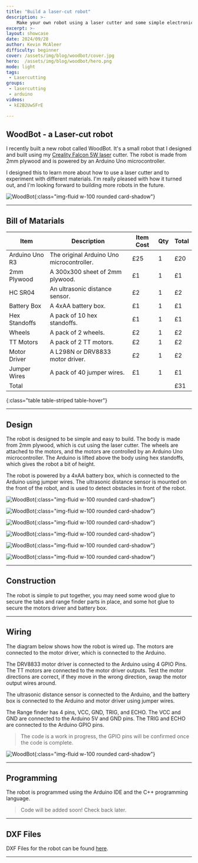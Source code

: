 ```yaml
---
title: "Build a laser-cut robot"
description: >-
    Make your own robot using a laser cutter and some simple electronics.
excerpt: >-
layout: showcase
date: 2024/09/28
author: Kevin McAleer
difficulty: beginner
cover: /assets/img/blog/woodbot/cover.jpg
hero:  /assets/img/blog/woodbot/hero.png
mode: light
tags:
 - Lasercutting
groups:
 - lasercutting
 - arduino
videos:
 - kE2B2UwSFrE

---
```


## WoodBot - a Laser-cut robot

I recently built a new robot called WoodBot. It's a small robot that I designed and built using my [Creality Falcon 5W laser](/blog/robots-and-lasers) cutter. The robot is made from 2mm plywood and is powered by an Arduino Uno microcontroller.

I designed this to learn more about how to use a laser cutter and to experiment with different materials. I'm really pleased with how it turned out, and I'm looking forward to building more robots in the future.

![WoodBot](/assets/img/blog/woodbot/woodbot.jpg){:class="img-fluid w-100 rounded card-shadow"}

---

## Bill of Matarials

Item           | Description                               | Item Cost | Qty | Total
---------------|-------------------------------------------|-----------|-----|------
Arduino Uno R3 | The original Arduino Uno microcontroller. | £25       | 1   | £20
2mm Plywood    | A 300x300 sheet of 2mm plywood.           | £1        | 1   | £1
HC SR04        | An ultrasonic distance sensor.            | £2        | 1   | £2
Battery Box    | A 4xAA battery box.                       | £1        | 1   | £1
Hex Standoffs  | A pack of 10 hex standoffs.               | £1        | 1   | £1
Wheels         | A pack of 2 wheels.                       | £2        | 1   | £2
TT Motors      | A pack of 2 TT motors.                    | £2        | 1   | £2
Motor Driver   | A L298N or DRV8833 motor driver.          | £2        | 1   | £2
Jumper Wires   | A pack of 40 jumper wires.                | £1        | 1   | £1
Total          |                                           |           |     | £31
{:class="table table-striped table-hover"}

---

## Design

The robot is designed to be simple and easy to build. The body is made from 2mm plywood, which is cut using the laser cutter. The wheels are attached to the motors, and the motors are controlled by an Arduino Uno microcontroller. The Arduino is lifted above the body using hex standoffs, which gives the robot a bit of height.

The robot is powered by a 4xAA battery box, which is connected to the Arduino using jumper wires. The ultrasonic distance sensor is mounted on the front of the robot, and is used to detect obstacles in front of the robot.

![WoodBot](/assets/img/blog/woodbot/woodbot01.jpg){:class="img-fluid w-100 rounded card-shadow"}

![WoodBot](/assets/img/blog/woodbot/woodbot02.jpg){:class="img-fluid w-100 rounded card-shadow"}

![WoodBot](/assets/img/blog/woodbot/woodbot03.jpg){:class="img-fluid w-100 rounded card-shadow"}

![WoodBot](/assets/img/blog/woodbot/woodbot05.jpg){:class="img-fluid w-100 rounded card-shadow"}

![WoodBot](/assets/img/blog/woodbot/woodbot06.jpg){:class="img-fluid w-100 rounded card-shadow"}

![WoodBot](/assets/img/blog/woodbot/woodbot07.jpg){:class="img-fluid w-100 rounded card-shadow"}

---

## Construction

The robot is simple to put together, you may need some wood glue to secure the tabs and range finder parts in place, and some hot glue to secure the motors driver and battery box.

---

## Wiring

The diagram below shows how the robot is wired up. The motors are connected to the motor driver, which is connected to the Arduino.

The DRV8833 motor driver is connected to the Arduino using 4 GPIO Pins. The TT motors are connected to the motor driver outputs. Test the motor directions are correct, if they move in the wrong direction, swap the motor output wires around.

The ultrasonic distance sensor is connected to the Arduino, and the battery box is connected to the Arduino and motor driver using jumper wires.

The Range finder has 4 pins, VCC, GND, TRIG, and ECHO. The VCC and GND are connected to the Arduino 5V and GND pins. The TRIG and ECHO are connected to the Arduino GPIO pins.

> The code is a work in progress, the GPIO pins will be confirmed once the code is complete.

![WoodBot](/assets/img/blog/woodbot/woodbot04.jpg){:class="img-fluid w-100 rounded card-shadow"}

---

## Programming

The robot is programmed using the Arduino IDE and the C++ programming language.

> Code will be added soon! Check back later.

---

## DXF Files

DXF Files for the robot can be found [here](/assets/img/blog/woodbot/woodbot.dxf).

---
